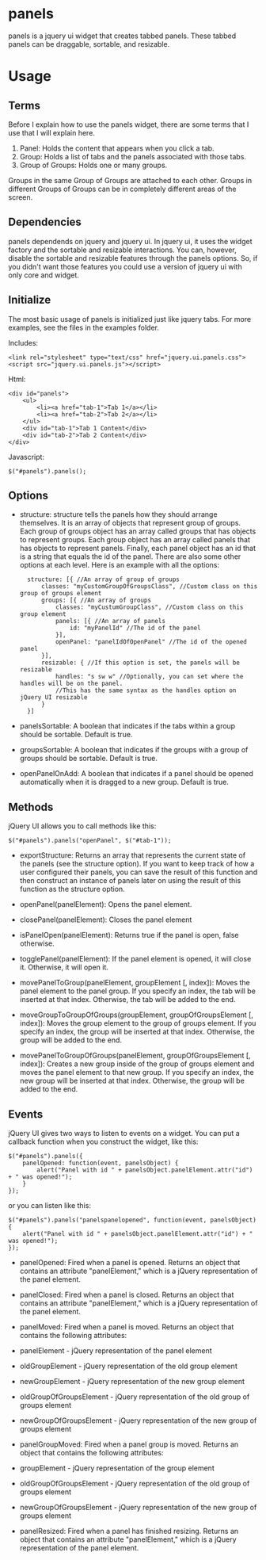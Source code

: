 panels
======

panels is a jquery ui widget that creates tabbed panels. These tabbed panels can be draggable, sortable, and resizable.

Usage
=====
Terms
-----
Before I explain how to use the panels widget, there are some terms that I use that I will explain here.

1. Panel: Holds the content that appears when you click a tab.
2. Group: Holds a list of tabs and the panels associated with those tabs.
3. Group of Groups: Holds one or many groups.

Groups in the same Group of Groups are attached to each other. Groups in different Groups of Groups can be
in completely different areas of the screen.

Dependencies
--------------------
panels dependends on jquery and jquery ui. In jquery ui, it uses the widget factory and the sortable and resizable interactions. You can, however, disable the sortable and resizable features through the panels options. So, if you didn't want those features you could use a version of jquery ui with only core and widget.

Initialize
----------
The most basic usage of panels is initialized just like jquery tabs. For more examples,
see the files in the examples folder.

Includes:

    <link rel="stylesheet" type="text/css" href="jquery.ui.panels.css">
    <script src="jquery.ui.panels.js"></script>

Html:

    <div id="panels">
    	<ul>
    		<li><a href="tab-1">Tab 1</a></li>
    		<li><a href="tab-2">Tab 2</a></li>
    	</ul>
    	<div id="tab-1">Tab 1 Content</div>
    	<div id="tab-2">Tab 2 Content</div>
    </div>
    
Javascript:

    $("#panels").panels();

Options
-------
* structure:
structure tells the panels how they should arrange themselves. It is an array of objects
that represent group of groups. Each group of groups object has an array called groups
that has objects to represent groups. Each group object has an array called panels that
has objects to represent panels. Finally, each panel object has an id that is a string
that equals the id of the panel. There are also some other options at each level. Here is
an example with all the options:

        structure: [{ //An array of group of groups
    	    classes: "myCustomGroupOfGroupsClass", //Custom class on this group of groups element
    	    groups: [{ //An array of groups
                classes: "myCustumGroupClass", //Custom class on this group element
                panels: [{ //An array of panels
                    id: "myPanelId" //The id of the panel
                }],
                openPanel: "panelIdOfOpenPanel" //The id of the opened panel
            }],
            resizable: { //If this option is set, the panels will be resizable
                handles: "s sw w" //Optionally, you can set where the handles will be on the panel.
                //This has the same syntax as the handles option on jQuery UI resizable
            }
        }]
    
    

* panelsSortable:
A boolean that indicates if the tabs within a group should be sortable. Default is true.

* groupsSortable:
A boolean that indicates if the groups with a group of groups should be sortable. Default is true.

* openPanelOnAdd:
A boolean that indicates if a panel should be opened automatically when it is dragged to a new group. Default is true.

Methods
-------
jQuery UI allows you to call methods like this:

    $("#panels").panels("openPanel", $("#tab-1"));

* exportStructure: Returns an array that represents the current state of the panels (see the structure option). If you want to keep track
of how a user configured their panels, you can save the result of this function and then construct an instance of panels
later on using the result of this function as the structure option.

* openPanel(panelElement):
Opens the panel element.

* closePanel(panelElement): 
Closes the panel element

* isPanelOpen(panelElement):
Returns true if the panel is open, false otherwise.

* togglePanel(panelElement):
If the panel element is opened, it will close it. Otherwise, it will open it.

* movePanelToGroup(panelElement, groupElement [, index]):
Moves the panel element to the panel group. If you specify an index, the tab will be
inserted at that index. Otherwise, the tab will be added to the end.

* moveGroupToGroupOfGroups(groupElement, groupOfGroupsElement [, index]):
Moves the group element to the group of groups element. If you specify an index, the group
will be inserted at that index. Otherwise, the group will be added to the end.

* movePanelToGroupOfGroups(panelElement, groupOfGroupsElement [, index]):
Creates a new group inside of the group of groups element and moves the panel element to
that new group. If you specify an index, the new group will be inserted at that index.
Otherwise, the group will be added to the end.

Events
------
jQuery UI gives two ways to listen to events on a widget. You can put a callback function when you construct the widget, like this:

    $("#panels").panels({
        panelOpened: function(event, panelsObject) {
            alert("Panel with id " + panelsObject.panelElement.attr("id") + " was opened!");
        }
    });

or you can listen like this:

    $("#panels").panels("panelspanelopened", function(event, panelsObject) {
        alert("Panel with id " + panelsObject.panelElement.attr("id") + " was opened!");
    });


* panelOpened:
Fired when a panel is opened. Returns an object that contains an attribute "panelElement," which
is a jQuery representation of the panel element.

* panelClosed:
Fired when a panel is closed. Returns an object that contains an attribute "panelElement," which
is a jQuery representation of the panel element.

* panelMoved:
Fired when a panel is moved. Returns an object that contains the following attributes:
 * panelElement - jQuery representation of the panel element
 * oldGroupElement - jQuery representation of the old group element
 * newGroupElement - jQuery representation of the new group element
 * oldGroupOfGroupsElement - jQuery representation of the old group of groups element
 * newGroupOfGroupsElement - jQuery representation of the new group of groups element

* panelGroupMoved:
Fired when a panel group is moved. Returns an object that contains the following attributes:
 * groupElement - jQuery representation of the group element
 * oldGroupOfGroupsElement - jQuery representation of the old group of groups element
 * newGroupOfGroupsElement - jQuery representation of the new group of groups element

* panelResized:
Fired when a panel has finished resizing. Returns an object that contains an attribute "panelElement," which
is a jQuery representation of the panel element.